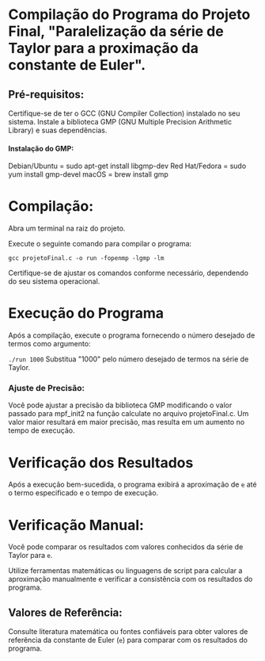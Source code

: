 # Compilação do Programa do Projeto Final, "Paralelização da série de Taylor para a proximação da constante de Euler".
## Pré-requisitos:

Certifique-se de ter o GCC (GNU Compiler Collection) instalado no seu sistema.
Instale a biblioteca GMP (GNU Multiple Precision Arithmetic Library) e suas dependências.

#### Instalação do GMP:
Debian/Ubuntu = sudo apt-get install libgmp-dev
Red Hat/Fedora = sudo yum install gmp-devel
macOS = brew install gmp

# Compilação:

Abra um terminal na raiz do projeto.

Execute o seguinte comando para compilar o programa:


```gcc projetoFinal.c -o run -fopenmp -lgmp -lm```

Certifique-se de ajustar os comandos conforme necessário, dependendo do seu sistema operacional.

# Execução do Programa

Após a compilação, execute o programa fornecendo o número desejado de termos como argumento:

```./run 1000```
Substitua "1000" pelo número desejado de termos na série de Taylor.

### Ajuste de Precisão:

Você pode ajustar a precisão da biblioteca GMP modificando o valor passado para mpf_init2 na função calculate no arquivo projetoFinal.c. Um valor maior resultará em maior precisão, mas resulta em um aumento no tempo de execução.

# Verificação dos Resultados

Após a execução bem-sucedida, o programa exibirá a aproximação de `e` até o termo especificado e o tempo de execução.

# Verificação Manual:

Você pode comparar os resultados com valores conhecidos da série de Taylor para `e`.

Utilize ferramentas matemáticas ou linguagens de script para calcular a aproximação manualmente e verificar a consistência com os resultados do programa.

## Valores de Referência:

Consulte literatura matemática ou fontes confiáveis para obter valores de referência da constante de Euler (`e`) para comparar com os resultados do programa.
